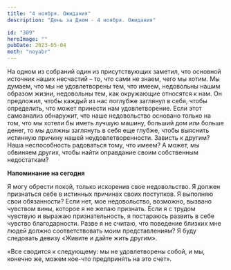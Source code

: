 ```yaml
---
title: "4 ноября. Ожидания"
description: "День за Днем - 4 ноября. Ожидания"

id: "309"
heroImage: ""
pubDate: 2023-05-04
moth: "noyabr"
---
```


На одном из собраний один из присутствующих заметил, что основной источник
наших несчастий – то, что сами не знаем, чего мы хотим. Мы думаем, что мы не
удовлетворены тем, что имеем, недовольны нашим образом жизни, недовольны тем,
как окружающие относятся к нам. Он предложил, чтобы каждый из нас поглубже
заглянул в себя, чтобы определить, что может принести нам удовлетворение. Если
этот самоанализ обнаружит, что наше недовольство основано только на том, что
мы хотели бы иметь лучшую машину, больший дом или больше денег, то мы должны
заглянуть в себя еще глубже, чтобы выяснить истинную причину нашей
неудовлетворенности. Зависть к другим? Наша неспособность радоваться тому, что
имеем? А может, мы обвиняем других, чтобы найти оправдание своим собственным
недостаткам?

**Напоминание на сегодня**

Я могу обрести покой, только искоренив свое недовольство. Я должен признаться
себе в истинных причинах своих поступков. Я выполняю свои обязанности? Если
нет, мое недовольство, возможно, вызвано чувством вины, которое я не желаю
признать. Если я с трудом чувствую и выражаю признательность, я постараюсь
развить в себе чувство благодарности. Разве я не считаю, что поведение близких
мне людей должно соответствовать моим представлениям? Я буду следовать девизу
«Живите и дайте жить другим».

«Все сводится к следующему: мы не удовлетворены собой, и мы, конечно же, можем
кое-что предпринять на это счет».
